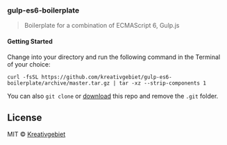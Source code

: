 ### gulp-es6-boilerplate
> Boilerplate for a combination of ECMAScript 6, Gulp.js

#### Getting Started
Change into your directory and run the following command in the Terminal of your choice:

```
curl -fsSL https://github.com/kreativgebiet/gulp-es6-boilerplate/archive/master.tar.gz | tar -xz --strip-components 1
```

You can also `git clone` or [download](https://github.com/kreativgebiet/gulp-es6-boilerplate/archive/master.zip) this repo and remove the `.git` folder.


## License

MIT © [Kreativgebiet](http://kreativgebiet.com)
